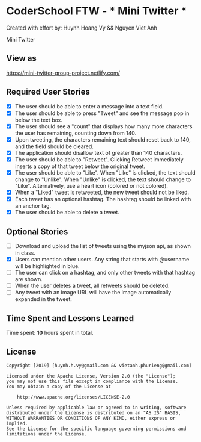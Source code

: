 # CoderSchool FTW - * Mini Twitter *

Created with effort by: Huynh Hoang Vy && Nguyen Viet Anh

Mini Twitter 

## View as

https://mini-twitter-group-project.netlify.com/

## Required User Stories

* [x] The user should be able to enter a message into a text field.
* [x] The user should be able to press "Tweet" and see the message pop in below the text box.
* [x] The user should see a "count" that displays how many more characters the user has remaining, counting down from 140.
* [x] Upon tweeting, the characters remaining text should reset back to 140, and the field should be cleared.
* [x] The application should disallow text of greater than 140 characters.
* [x] The user should be able to "Retweet". Clicking Retweet immediately inserts a copy of that tweet below the original tweet.
* [x] The user should be able to "Like". When "Like" is clicked, the text should change to "Unlike". When "Unlike" is clicked, the text should change to "Like". Alternatively, use a heart icon (colored or not colored).
* [x] When a "Liked" tweet is retweeted, the new tweet should not be liked.
* [x] Each tweet has an optional hashtag. The hashtag should be linked with an anchor tag.
* [x] The user should be able to delete a tweet.

## Optional Stories

* [ ] Download and upload the list of tweets using the myjson api, as shown in class.
* [x] Users can mention other users. Any string that starts with @username will be highlighted in blue.
* [ ] The user can click on a hashtag, and only other tweets with that hashtag are shown.
* [ ] When the user deletes a tweet, all retweets should be deleted.
* [ ] Any tweet with an image URL will have the image automatically expanded in the tweet.

## Time Spent and Lessons Learned

Time spent: **10** hours spent in total.


## License

    Copyright [2019] [huynh.h.vy@gmail.com && vietanh.phurieng@gmail.com]

    Licensed under the Apache License, Version 2.0 (the "License");
    you may not use this file except in compliance with the License.
    You may obtain a copy of the License at

        http://www.apache.org/licenses/LICENSE-2.0

    Unless required by applicable law or agreed to in writing, software
    distributed under the License is distributed on an "AS IS" BASIS,
    WITHOUT WARRANTIES OR CONDITIONS OF ANY KIND, either express or implied.
    See the License for the specific language governing permissions and
    limitations under the License.
